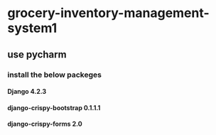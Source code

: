 # grocery-inventory-management-system1
##       use pycharm 
###      install the below packeges
####     Django 4.2.3
####     django-crispy-bootstrap 0.1.1.1
####     django-crispy-forms     2.0
